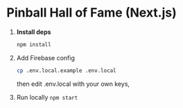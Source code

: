 # Pinball Hall of Fame (Next.js)

1. **Install deps**

   ```bash
   npm install
   ```

2. Add Firebase config

   ```bash
   cp .env.local.example .env.local
   ```

   then edit .env.local with your own keys,

3. Run locally
   `npm start`
